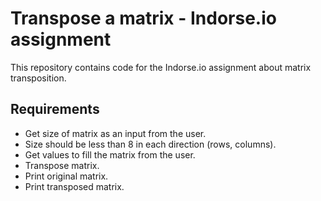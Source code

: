 # Transpose a matrix - Indorse.io assignment

This repository contains code for the Indorse.io assignment about
matrix transposition.

## Requirements

 - Get size of matrix as an input from the user.
 - Size should be less than 8 in each direction (rows, columns).
 - Get values to fill the matrix from the user.
 - Transpose matrix.
 - Print original matrix.
 - Print transposed matrix.

